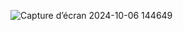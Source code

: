 ![Capture d’écran 2024-10-06 144649](https://github.com/user-attachments/assets/d655e39f-0f40-4c29-be2b-ceaff4719138)
